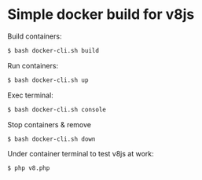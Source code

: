 # Simple docker build for v8js

Build containers:

```bash
$ bash docker-cli.sh build
```

Run containers:

```bash
$ bash docker-cli.sh up
```

Exec terminal:
```bash
$ bash docker-cli.sh console
```

Stop containers & remove
```bash
$ bash docker-cli.sh down
```

Under container terminal to test v8js at work:

```bash
$ php v8.php
```
